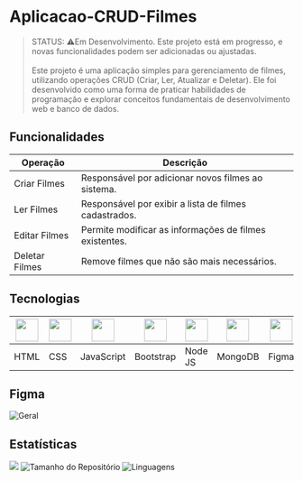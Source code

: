 # Aplicacao-CRUD-Filmes
> STATUS: ⚠️Em Desenvolvimento. Este projeto está em progresso, e novas funcionalidades podem ser adicionadas ou ajustadas.
> <br><br>
> Este projeto é uma aplicação simples para gerenciamento de filmes, utilizando operações CRUD (Criar, Ler, Atualizar e Deletar). Ele foi desenvolvido como uma forma de praticar habilidades de programação e explorar conceitos fundamentais de desenvolvimento web e banco de dados.

## Funcionalidades
| Operação       | Descrição                                              |
|----------------|--------------------------------------------------------|
| Criar Filmes   | Responsável por adicionar novos filmes ao sistema.     |
| Ler Filmes     | Responsável por exibir a lista de filmes cadastrados.  |
| Editar Filmes  | Permite modificar as informações de filmes existentes. |
| Deletar Filmes | Remove filmes que não são mais necessários.            |

## Tecnologias
| <img src="https://cdn.jsdelivr.net/gh/devicons/devicon@latest/icons/html5/html5-original.svg" width="40"/> | <img src="https://cdn.jsdelivr.net/gh/devicons/devicon@latest/icons/css3/css3-original.svg" width="40"/> | <img src="https://cdn.jsdelivr.net/gh/devicons/devicon@latest/icons/javascript/javascript-original.svg" width="40"/> | <img src="https://cdn.jsdelivr.net/gh/devicons/devicon@latest/icons/bootstrap/bootstrap-original.svg" width="40"/> | <img src="https://cdn.jsdelivr.net/gh/devicons/devicon@latest/icons/nodejs/nodejs-original.svg" width="40"/> | <img src="https://cdn.jsdelivr.net/gh/devicons/devicon@latest/icons/mongodb/mongodb-original.svg" width="40"/> | <img src="https://cdn.jsdelivr.net/gh/devicons/devicon@latest/icons/figma/figma-original.svg" width="40"/> |
|-----------------------------------------------------------------------------------------------------------|-----------------------------------------------------------------------------------------------------------|---------------------------------------------------------------------------------------------------------------|--------------------------------------------------------------------------------------------------------------|-----------------------------------------------------------------------------------------------------------|-------------------------------------------------------------------------------------------------------------|----------------------------------------------------------------------------------------------------------|
| HTML                                                                                                       | CSS                                                                                                        | JavaScript                                                                                                   | Bootstrap                                                                                                    | Node JS                                                                                                     | MongoDB                                                                                                      | Figma                                                                                                     |

## Figma
![Geral](https://github.com/user-attachments/assets/b4eb6d81-f662-4fc1-9468-89eb9bba6e90)

## Estatísticas
![](https://visitor-badge.laobi.icu/badge?page_id=VictorHugo-7.Aplicacao-CRUD-Filmes)
![Tamanho do Repositório](https://img.shields.io/github/repo-size/VictorHugo-7/Aplicacao-CRUD-Filmes)
![Linguagens](https://img.shields.io/github/languages/top/VictorHugo-7/Aplicacao-CRUD-Filmes)







